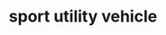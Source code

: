 ---
layout: smileys&emotion
title: sport utility vehicle
emoji: sport_utility_vehicle
permalink: 🚙.html
image: assets/img/3moji/sport_utility_vehicle.png
---